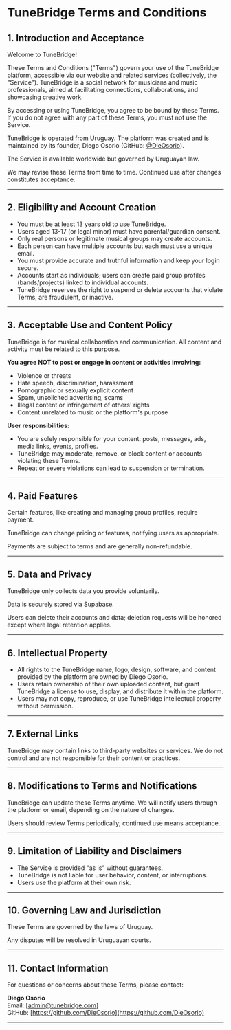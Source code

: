 # TuneBridge Terms and Conditions

## 1. Introduction and Acceptance

Welcome to TuneBridge!

These Terms and Conditions ("Terms") govern your use of the TuneBridge platform, accessible via our website and related services (collectively, the "Service"). TuneBridge is a social network for musicians and music professionals, aimed at facilitating connections, collaborations, and showcasing creative work.

By accessing or using TuneBridge, you agree to be bound by these Terms. If you do not agree with any part of these Terms, you must not use the Service.

TuneBridge is operated from Uruguay. The platform was created and is maintained by its founder, Diego Osorio (GitHub: [@DieOsorio](https://github.com/DieOsorio)).

The Service is available worldwide but governed by Uruguayan law.

We may revise these Terms from time to time. Continued use after changes constitutes acceptance.

---

## 2. Eligibility and Account Creation

- You must be at least 13 years old to use TuneBridge.
- Users aged 13-17 (or legal minor) must have parental/guardian consent.
- Only real persons or legitimate musical groups may create accounts.
- Each person can have multiple accounts but each must use a unique email.
- You must provide accurate and truthful information and keep your login secure.
- Accounts start as individuals; users can create paid group profiles (bands/projects) linked to individual accounts.
- TuneBridge reserves the right to suspend or delete accounts that violate Terms, are fraudulent, or inactive.

---

## 3. Acceptable Use and Content Policy

TuneBridge is for musical collaboration and communication. All content and activity must be related to this purpose.

**You agree NOT to post or engage in content or activities involving:**

- Violence or threats
- Hate speech, discrimination, harassment
- Pornographic or sexually explicit content
- Spam, unsolicited advertising, scams
- Illegal content or infringement of others' rights
- Content unrelated to music or the platform's purpose

**User responsibilities:**

- You are solely responsible for your content: posts, messages, ads, media links, events, profiles.
- TuneBridge may moderate, remove, or block content or accounts violating these Terms.
- Repeat or severe violations can lead to suspension or termination.

---

## 4. Paid Features

Certain features, like creating and managing group profiles, require payment.

TuneBridge can change pricing or features, notifying users as appropriate.

Payments are subject to terms and are generally non-refundable.

---

## 5. Data and Privacy

TuneBridge only collects data you provide voluntarily.

Data is securely stored via Supabase.

Users can delete their accounts and data; deletion requests will be honored except where legal retention applies.

---

## 6. Intellectual Property

- All rights to the TuneBridge name, logo, design, software, and content provided by the platform are owned by Diego Osorio.
- Users retain ownership of their own uploaded content, but grant TuneBridge a license to use, display, and distribute it within the platform.
- Users may not copy, reproduce, or use TuneBridge intellectual property without permission.

---

## 7. External Links

TuneBridge may contain links to third-party websites or services. We do not control and are not responsible for their content or practices.

---

## 8. Modifications to Terms and Notifications

TuneBridge can update these Terms anytime. We will notify users through the platform or email, depending on the nature of changes.

Users should review Terms periodically; continued use means acceptance.

---

## 9. Limitation of Liability and Disclaimers

- The Service is provided "as is" without guarantees.
- TuneBridge is not liable for user behavior, content, or interruptions.
- Users use the platform at their own risk.

---

## 10. Governing Law and Jurisdiction

These Terms are governed by the laws of Uruguay.

Any disputes will be resolved in Uruguayan courts.

---

## 11. Contact Information

For questions or concerns about these Terms, please contact:

**Diego Osorio**  
Email: [admin@tunebridge.com]  
GitHub: [https://github.com/DieOsorio](https://github.com/DieOsorio)

---


